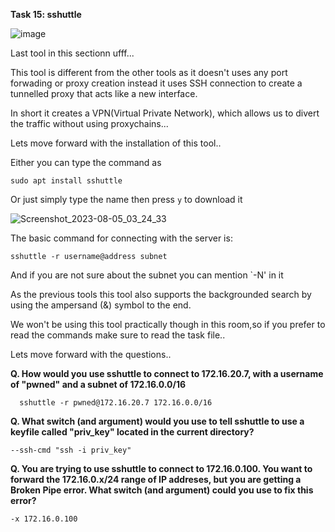 

**Task 15: sshuttle**

![image](https://github.com/Anirudh-Saxena/Wreath-Writeup-THM/assets/73027020/5249e755-b19f-49a0-b807-762b4197f870)

Last tool in this sectionn ufff...


This tool is different from the other tools as it doesn't uses any port forwading or proxy creation instead it uses SSH connection to create a tunnelled proxy that acts like a new interface.

In short it creates a VPN(Virtual Private Network), which allows us to divert the traffic without using proxychains...

Lets move forward with the installation of this tool..

Either you can type the command as 

    sudo apt install sshuttle
    
Or just simply type the name then press `y` to download it

![Screenshot_2023-08-05_03_24_33](https://github.com/Anirudh-Saxena/Wreath-Writeup-THM/assets/73027020/8f1c10bc-e495-4a49-a42c-430d40d28ed5)


The basic command for connecting with the server is:

    sshuttle -r username@address subnet  

  And if you are not sure about the subnet you can mention `-N' in it

  As the previous tools this tool also supports the backgrounded search by using the ampersand (&) symbol to the end.

  We won't be using this tool practically though in this room,so if you prefer to read the commands make sure to read the task file..

  Lets move forward with the questions..

**Q. How would you use sshuttle to connect to 172.16.20.7, with a username of "pwned" and a subnet of 172.16.0.0/16**

      sshuttle -r pwned@172.16.20.7 172.16.0.0/16 

**Q. What switch (and argument) would you use to tell sshuttle to use a keyfile called "priv_key" located in the current directory?**

    --ssh-cmd "ssh -i priv_key"

**Q. You are trying to use sshuttle to connect to 172.16.0.100.  You want to forward the 172.16.0.x/24 range of IP addreses, but you are getting a Broken Pipe error. What switch (and argument) could you use to fix this error?**

    -x 172.16.0.100
  



